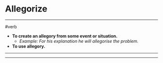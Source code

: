 # Allegorize
---
#verb
- **To create an allegory from some event or situation.**
	- _Example: For his explanation he will allegorise the problem._
- **To use allegory.**
---
---

